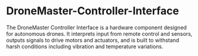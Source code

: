 # DroneMaster-Controller-Interface
 The DroneMaster Controller Interface is a hardware component designed for autonomous drones. It interprets input from remote control and sensors, outputs signals to drive motors and actuators, and is built to withstand harsh conditions including vibration and temperature variations.

